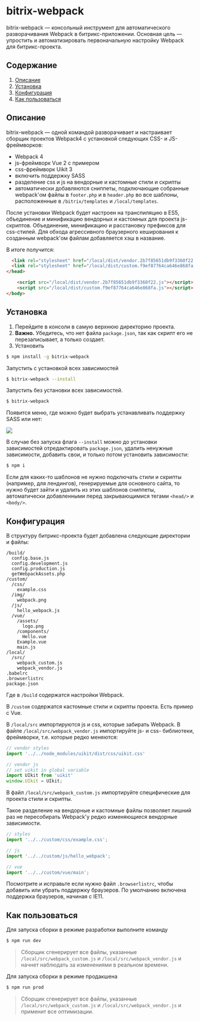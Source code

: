 # bitrix-webpack
bitrix-webpack — консольный инструмент для автоматического разворачивания Webpack в битрикс-приложении.
Основная цель — упростить и автоматизировать первоначальную настройку Webpack для битрикс-проекта.

## Содержание
1. [Описание](#introduction)
2. [Установка](#install)
3. [Конфигурация](#config)
4. [Как пользоваться](#build)

<h2 id="introduction">Описание</h2>

bitrix-webpack — одной командой разворачивает и настраивает сборщик проектов Webpack4 с установкой следующих CSS- и JS- фреймворков:

- Webpack 4
- js-фреймворк Vue 2 с примером
- css-фреймворк Uikit 3
- включить поддержку SASS
- разделение css и js на вендорные и кастомные стили и скрипты
- автоматически добавляются сниппеты, подключающие собранные webpack'ом файлы в `footer.php` и в `header.php` во все шаблоны, расположенные в `/bitrix/templates` и `/local/templates`.

После установки Webpack будет настроен на транспиляцию в ES5, объединение и минификацию вендорных и кастомных для проекта js-скриптов. Объединение, минификацию и расстановку префиксов для css-стилей. Для обхода агрессивного браузерного кеширования к созданным webpack'ом файлам добавляется хэш в название.

В итоге получится:

```html
  <link rel="stylesheet" href="/local/dist/vendor.2b7f85651db9f3360f22.css">
  <link rel="stylesheet" href="/local/dist/custom.f9ef87764ca646e868fa.css">
</head>
```

```html
    <script src="/local/dist/vendor.2b7f85651db9f3360f22.js"></script>
    <script src="/local/dist/custom.f9ef87764ca646e868fa.js"></script>
</body>
```

<h2 id="install">Установка</h2>

1. Перейдите в консоли в самую верхнюю директорию проекта.
2. **Важно.** Убедитесь, что нет файла `package.json`, так как скрипт его не перезаписывает, а только создает.
3. Установить

```bash
$ npm install -g bitrix-webpack
```

Запустить с установкой всех зависимостей
```bash
$ bitrix-webpack --install
```

Запустить без установки всех зависимостей.
```bash
$ bitrix-webpack
```

Появится меню, где можно будет выбрать устанавливать поддержку SASS или нет:

![](https://github.com/sedovdmitry/bitrix-webpack/blob/master/assets/console.png?raw=true)


В случае без запуска флага `--install` можно до установки зависимостей отредактировать `package.json`, удалить ненужные зависимости, добавить свои, и только потом установить зависимости:

```bash
$ npm i
```

Если для каких-то шаблонов не нужно подключать стили и скрипты (например, для лендингов), генерируемые для основного сайта, то нужно будет зайти и удалить из этих шаблонов сниппеты, автоматически добавленными перед закрывающимися тегами `<head/>` и `<body/>`.

<h2 id="config">Конфигурация</h2>

В структуру битрикс-проекта будет добавлена следующие директории и файлы:

```
/build/
  config.base.js
  config.development.js
  config.production.js
  getWebpackAssets.php
/custom/
  /css/
    example.css
  /img/
    webpack.png
  /js/
    hello_webpack.js
  /vue/
    /assets/
      logo.png
    /components/
      Hello.vue
    Example.vue
    main.js
/local/
  /src/
    webpack_custom.js
    webpack_vendor.js
.babelrc
.browserlistrc
package.json

```

Где в `/build` содержатся настройки Webpack.

В `/custom` содержатся кастомные стили и скрипты проекта. Есть пример с Vue.

В `/local/src` импортируются js и css, которые забирать Webpack. В файле `/local/src/webpack_vendor.js` импортируйте js- и css- библиотеки, фреймворки, т.е. которые редко меняются:

```js
// vendor styles
import '../../node_modules/uikit/dist/css/uikit.css'

// vendor js
// set uikit in global variable
import UIkit from 'uikit'
window.UIkit = UIkit;
```

В файл `/local/src/webpack_custom.js` импортируйте специфические для проекта стили и скрипты.

Такое разделение на вендорные и кастомные файлы позволяет лишний раз не пересобирать Webpack'у редко изменяющиеся вендорные зависимости.

```js
// styles
import '../../custom/css/example.css';

// js
import '../../custom/js/hello_webpack';

// vue
import '../../custom/vue/main';
```

Посмотрите и исправьте если нужно файл `.browserlistrc`, чтобы добавить или убрать поддержку браузеров. По умолчанию включена поддержка браузеров, начиная с IE11.

<h2 id="build">Как пользоваться</h2>

Для запуска сборки в режиме разработки выполните команду
```bash
$ npm run dev
```
> Сборщик сгенерирует все файлы, указанные `/local/src/webpack_custom.js` и `/local/src/webpack_vendor.js` и начнет наблюдать за изменениями в реальном времени.

Для запуска сборки в режиме продакшена  
```bash
$ npm run prod
```
> Сборщик сгенерирует все файлы, указанные `/local/src/webpack_custom.js` и `/local/src/webpack_vendor.js` и применит все оптимизации.
